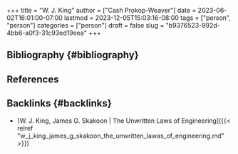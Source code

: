 +++
title = "W. J. King"
author = ["Cash Prokop-Weaver"]
date = 2023-06-02T16:01:00-07:00
lastmod = 2023-12-05T15:03:16-08:00
tags = ["person", "person"]
categories = ["person"]
draft = false
slug = "b9376523-992d-4bb6-a0f3-31c93ed19eea"
+++

## Bibliography {#bibliography}

## References

<style>.csl-entry{text-indent: -1.5em; margin-left: 1.5em;}</style><div class="csl-bib-body">
</div>


## Backlinks {#backlinks}

-   [W. J. King, James G. Skakoon | The Unwritten Laws of Engineering]({{< relref "w_j_king_james_g_skakoon_the_unwritten_lawas_of_engineering.md" >}})
